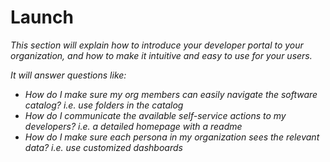 # Launch

*This section will explain how to introduce your developer portal to your organization, and how to make it intuitive and easy to use for your users.*

*It will answer questions like:*

- *How do I make sure my org members can easily navigate the software catalog? i.e. use folders in the catalog*
- *How do I communicate the available self-service actions to my developers? i.e. a detailed homepage with a readme*
- *How do I make sure each persona in my organization sees the relevant data? i.e. use customized dashboards*
